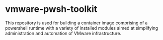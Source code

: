 # vmware-pwsh-toolkit

This repository is used for building a container image comprising of a powershell runtime with a variety of installed modules aimed at simplifying administration and automation of VMware infrastructure. 
